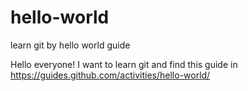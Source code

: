# hello-world
learn git by hello world guide

Hello everyone!
I want to learn git and find this guide in https://guides.github.com/activities/hello-world/
